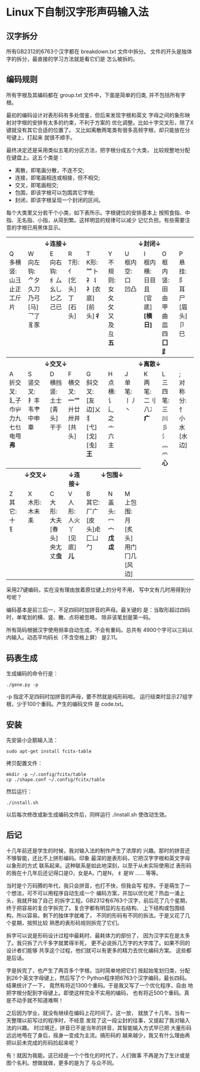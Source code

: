 # Linux下自制汉字形声码输入法

## 汉字拆分

所有GB2312的6763个汉字都在 breakdown.txt 文件中拆分。
文件的开头是独体字的拆分，最直接的学习方法就是看它们是
怎么被拆的。

## 编码规则

所有字根及其编码都在 group.txt 文件中，下面是简单的归类,
并不包括所有字根。

最初的编码设计对表形码有多处借鉴，但后来发现字根和英文
字母之间的象形映射对字根的安排有太多的约束，不利于方案的
优化调整。比如十字交叉形，除了X键就没有其它合适的位置了。
又比如离散两笔类有很多高频字根，却只能放在分号键上，打起来
就很不顺手。

最终决定还是采用类似五笔的分区方法，把字根分成五个大类，
比较规整地分配在键盘上。这五个类是：
 * 离散，即笔画分散，不连不交;
 * 连接，即笔画相连或相接，但不相交;
 * 交叉，即笔画相交;
 * 包围，即该字根可以包围其它字根;
 * 封闭，即该字根呈现一个封闭的区间。

每个大类里又分若干个小类，如下表所示。字根键位的安排基本上
按照食指、中指、无名指、小指，从简到繁。这样明显的规律可以减少
记忆负担。有些需要注意的字根已用黑体显示。

<table>
    <tr valign='top'>
        <th colspan='5'>↓连接↓</th>
        <th colspan='5'>↓封闭↓</th>
    </tr>
    <tr valign='top'>
        <td>Q<br>多横竖:<br>山彐止正工斤片</td>
        <td>W<br>向左钩:<br>⺈夕久刀乃弓[马]乛了豸豕</td>
        <td>E<br>向右钩:<br>纟厶幺乚匕乙己已</td>
        <td>R<br>T形:<br>亻[乞头]丁[石头]</td>
        <td>T<br>K形:<br>⺮卜礻丬衤[衣底][前头]<b>彳</b></td>
        <td>Y<br>不规则:<br>女夂攵又及彑<b>五</b></td>
        <td>U<br>框内空:<br>口<br>凹凸</td>
        <td>I<br>框内横:<br>日目且[官底]<b>[横日]</b></td>
        <td>O<br>框内竖:<br>田由甲曲皿四<b>囗⻊</b></td>
        <td>P<br>悬挂:<br>阝耳尸[眉头]卩巳</td>
    </tr>
    <tr valign='top'>
        <th colspan='5'>↓交叉↓</th>
        <th colspan='5'>↓离散↓</th>
    </tr>
    <tr valign='top'>
        <td>A<br>折交叉:<br>廴子巾屮力九七乜电甩<b>弗</b></td>
        <td>S<br>竖交叉:<br>扌丰韦肀中申車</td>
        <td>D<br>横挡竖:<br>土士[青头]干于</td>
        <td>F<br>横交叉:<br><b>一</b>艹廾廿卅井[共头]</td>
        <td>G<br>斜交叉:<br>[友边]乂犭[弋][戈][戋]<b>王</b></td>
        <td>H<br>点横:<br>讠辶之亠六主</td>
        <td>J<br>单笔:<br>丨丿丶</td>
        <td>K<br>两笔:<br>二刂八冫<b>疒</b></td>
        <td>L<br>三四笔:<br>三川彡氵灬爫<b>心</b></td>
        <td>;<br>对称分:<br>忄小水[水边]</td>
    </tr>
    <tr valign='top'>
        <th colspan='3'>↓交叉↓</th>
        <th colspan='1'>↓连接↓</th>
        <th colspan='3'>↓包围↓</th>
    </tr>
    <tr valign='top'>
        <td>Z<br>其它:<br>十<br>钅</td>
        <td>X<br>木形:<br>木未耒</td>
        <td>C<br>大形:<br>大夫[春头]央尢丈<b>虫</b></td>
        <td>V<br>人形:<br>人火丫<br>[见底]<b>儿</b></td>
        <td>B<br>其它:<br>厂广[皮头]虍匚凵勹</td>
        <td>N<br>盖头:<br>冖宀<b>戊戉</b></td>
        <td>M<br>上包围:<br>月[炙头]用门冂几[风边]</td>
    </tr>
</table>

采用27键编码，实在没有理由放着原位键上的分号不用，
写中文有几时用得到分号呢？

编码基本是前三后一，不足四码时加拼音的声母。最关键的
是：当取形超过四码时，单笔划的横、竖、撇、点将被忽略，
除非该笔划是第一码。

所有简码根据汉字使用频率自动生成，不会有重码。总共有
4900个字可以三码以内输入。动态平均码长（不含空格上屏）
是2.11。

## 码表生成

生成编码的命令行是：

    ./gene.py -p

-p 指定不足四码时加拼音的声母，要不然就是纯形码啦。
运行结束时显示27组字根，少于100个重码。产生的编码文件
是 code.txt。

## 安装

先安装小企鹅输入法：

    sudo apt-get install fcitx-table

拷贝配置文件：

    mkdir -p ~/.config/fcitx/table
    cp ./shape.conf ~/.config/fcitx/table

然后运行：

    ./install.sh

以后每次修改或新生成编码文件后，同样运行 ./install.sh
使改动生效。

## 后记

十几年前还是学生的时候，我对输入法的制作产生了浓厚的
兴趣。那时的拼音还不够智能，还比不上拼形编码。印象
最深的是表形码，它把汉字字根和英文字母以象形的方式
联系起来。这种联系是如此地深刻，以至于从未实际使用过
表形码的我在十几年后还记得口是O，女是A，门是N，
纟是W …… 等等。

当时是个万码腾的年代，我只会拼音，也打不快，但我会写
程序。于是萌生了一个想法，可不可以用程序自动生成一个
编码方案，并加以优化呢？热血一涌上头，我就开始了自己
的拆字工程。GB2312有6763个汉字，前后花了几个星期，
终于把容易的复合字拆完了。复合字都有明显的左右结构、
上下结构或包围结构，所以容易。剩下的独体字就难了，
不同的形码有不同的拆法。于是又花了几个星期，按照比较
熟悉的表形码规则拆完了它们。

拆字可以说是形码设计过程中最耗时、最耗体力的部份了，
因为汉字实在是太多了。我只拆了六千多字就累得半死，
更不必说拆几万字的大字库了。如果不同的设计者们能够
共享这个过程，他们就可以有更多的精力去优化编码方案。
这些都是后话。

字是拆完了，也产生了两百多个字根。当时简单地把它们
按起始笔划归类，分配到26个英文字母键上，然后写了个
Python程序把6763个汉字编码，最长四码。结果统计了一下，
竟然有将近1300个重码。于是我又写了一个优化程序，自由
地把字根分配到字母键上。即使这样完全不实用的编码，
也有将近500个重码。真是不动手就不知道难啊！

之后因为学业，就没有继续在编码上花时间了。这一放，
就放了十几年。当有一天整理以前写过的程序时，不经意
发现了这一段尘封的往事，又提起了我对输入法的兴趣。
时过境迁，拼音已不是当年的拼音，其智能输入方式早已把
大量形码远远地甩在了身后，摇身一变成为主流。搞形码的
越来越少，我又有什么理由再把以前未完成的形码捡起来呢？

有！就因为我能。这已经是一个个性化的时代了，人们做事
不再是为了生计或是图个名利。想做就做，更多的是为了
与众不同。
